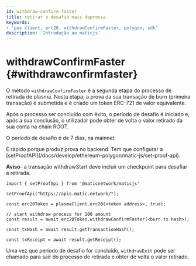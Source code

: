 ```yaml
---
id: withdraw-confirm-faster
title: retirar o desafio mais depressa
keywords:
- 'pos client, erc20, withdrawConfirmFaster, polygon, sdk'
description: 'Introdução ao maticjs'
---
```


# withdrawConfirmFaster {#withdrawconfirmfaster}

O método `withdrawConfirmFaster` é a segunda etapa do processo de retirada de plasma. Nesta etapa, a prova da sua transação de burn (primeira transação) é submetida e é criado um token ERC-721 de valor equivalente.

Após o processo ser concluído com êxito, o período de desafio é iniciado e, após a sua conclusão, o utilizador pode obter de volta o valor retirado da sua conta na chain ROOT.

O período de desafio é de 7 dias, na mainnet.

<div class="highlight mb-20px mt-20px">É rápido porque produz prova no backend. Tem que configurar a [setProofAPI](/docs/develop/ethereum-polygon/matic-js/set-proof-api).
</div>

**Aviso**- a transação withdrawStart deve incluir um checkpoint para desafiar a retirada.

```
import { setProofApi } from '@maticnetwork/maticjs'

setProofApi("https://apis.matic.network/");

const erc20Token = plasmaClient.erc20(<token address>, true);

// start withdraw process for 100 amount
const result = await erc20Token.withdrawConfirmFaster(<burn tx hash>);

const txHash = await result.getTransactionHash();

const txReceipt = await result.getReceipt();

```

Uma vez que período de desafio for concluído, `withdrawExit` pode ser chamado para sair do processo de retirada e obter de volta o valor retirado.
